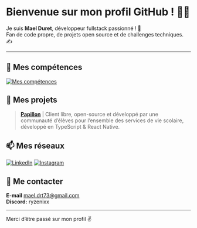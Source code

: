 # Bienvenue sur mon profil GitHub ! 👨‍💻

Je suis **Mael Duret**, développeur fullstack passionné ! 👀  
Fan de code propre, de projets open source et de challenges techniques. ✍️

---

## 🙏 Mes compétences
[![Mes compétences](https://skillicons.dev/icons?i=bootstrap,css,html,js,react,ts,bash,debian,ubuntu,discord,discordjs,docker,eclipse,express,github,gitlab,idea,java,kotlin,linux,lua,md,mongodb,mysql,netlify,nginx,nodejs,npm,php,phpstorm,pycharm,py,sqlite,vscode,visualstudio,vue,webpack,webstorm,yarn)](https://github.com/ryzenixx)

## 📀 Mes projets
> [**Papillon**](https://papillon.bzh/) | Client libre, open-source et développé par une communauté d’élèves pour l’ensemble des services de vie scolaire, développé en TypeScript & React Native.

## 📫 Mes réseaux
[![LinkedIn](https://skillicons.dev/icons?i=linkedin)](https://www.linkedin.com/in/mael-duret)
[![Instagram](https://skillicons.dev/icons?i=instagram)](https://www.instagram.com/mael.drt_)

## 🥐 Me contacter
**E-mail** mael.drt73@gmail.com  
**Discord:** ryzenixx

---

Merci d’être passé sur mon profil ✌️

